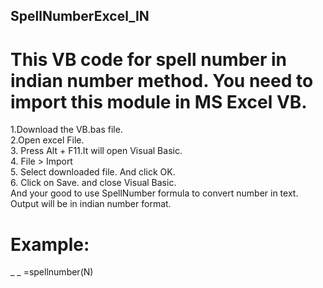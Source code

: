 ## SpellNumberExcel_IN
# This VB code for spell number in indian number method. You need to import this module in MS Excel VB.  
1.Download the VB.bas file.  
2.Open excel File.  
3. Press Alt + F11.It will open Visual Basic.  
4. File > Import  
5. Select downloaded file. And click OK.  
6. Click on Save. and close Visual Basic.  
And your good to use SpellNumber formula to convert number in text. Output will be in indian number format.  
# Example:
_ _ =spellnumber(N)  
